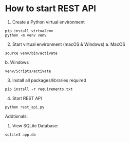 # How to start REST API

1. Create a Python virtual environment

```
pip install virtualenv
python -m venv venv
```

2. Start virtual environment (macOS & Windows)
   a. MacOS

```
source venv/bin/activate
```

b. Windows

```
venv/Scripts/activate
```

3. Install all packages/libraries required

```
pip install -r requirements.txt
```

4. Start REST API

```
python rest_api.py
```

Addtionals:

1. View SQLite Database:

```
sqlite3 app.db
```
